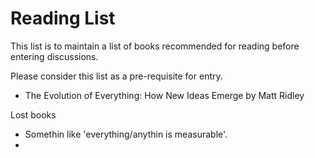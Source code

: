 # Reading List

This list is to maintain a list of books recommended for reading before entering discussions. 

Please consider this list as a pre-requisite for entry.

- The Evolution of Everything: How New Ideas Emerge by Matt Ridley



Lost books
- Somethin like 'everything/anythin is measurable'.
- 